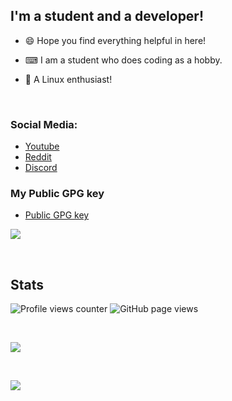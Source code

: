 ## I'm a student and a developer!

-   😄 Hope you find everything helpful in here!

-   ⌨ I am a student who does coding as a hobby.

-   📗 A Linux enthusiast!

<br />

### Social Media:

-   [Youtube](https://youtube.com/c/idlidev)
-   [Reddit](https://reddit.com/u/idli_codes)
-   [Discord](https://discord.gg/UpFrCBmmtP)

### My Public GPG key

-   [Public GPG key](https://raw.githubusercontent.com/Idlidev/Idlidev/master/public_key.gpg)
    <br />

[![](https://discord.c99.nl/widget/theme-4/758991567695642644.png)](https://discord.com/users/758991567695642644)

<br />

## Stats

![Profile views counter](https://komarev.com/ghpvc/?username=Idlidev&&color=red&label=Profile%20Views%20%28Since%20November%202021%29)
<img src="https://komarev.com/ghpvc/?username=Idlidev&color=156CAC&style=flat-square" alt="GitHub page views">

<br />

[![](https://github-readme-stats.vercel.app/api/top-langs/?username=Idlidev&show_icons=true&theme=dark)]()

<br />

[![](https://github-readme-stats.vercel.app/api?username=Idlidev&theme=dark)]()

<br />

[youtube]: https://www.youtube.com/Idlidev
[discord]: https://discord.gg/UpFrCBmmtP
[reddit]: https://reddit.com/u/Idli_codes

</details>
